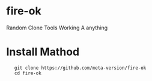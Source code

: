 # fire-ok
Random Clone Tools Working A anything 

# Install Mathod

       git clone https://github.com/meta-version/fire-ok
       cd fire-ok
